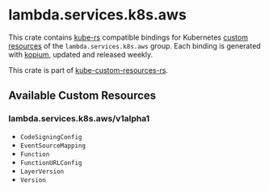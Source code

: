 <!--
SPDX-FileCopyrightText: The kube-custom-resources-rs Authors
SPDX-License-Identifier: 0BSD
 -->

# lambda.services.k8s.aws

This crate contains [kube-rs](https://kube.rs/) compatible bindings for Kubernetes [custom resources](https://kubernetes.io/docs/tasks/extend-kubernetes/custom-resources/custom-resource-definitions/) of the `lambda.services.k8s.aws` group. Each binding is generated with [kopium](https://github.com/kube-rs/kopium), updated and released weekly.

This crate is part of [kube-custom-resources-rs](https://github.com/metio/kube-custom-resources-rs).

## Available Custom Resources

### lambda.services.k8s.aws/v1alpha1
- `CodeSigningConfig`
- `EventSourceMapping`
- `Function`
- `FunctionURLConfig`
- `LayerVersion`
- `Version`
